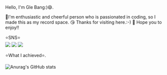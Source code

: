 
Hello, I'm Gle Bang:)😄.  
     
💪I'm enthusiastic and cheerful person who is passionated in coding, so I made this as my record space.
😘 Thanks for visiting here.:-)
🤩 Hope you to enjoy!!
  
  
⭐️SNS⭐️   
<img src="https://img.shields.io/badge/Instagram-E4405F?style=flat-square&logo=Instagram&logoColor=white"/>
<img src="https://img.shields.io/badge/Notion-000000?style=flat-square&logo=Notion&logoColor=white"/>
<img src="https://img.shields.io/badge/Gmail:bangbabo131@gmail.com-EA4335?style=flat-square&logo=Gmail&logoColor=white"/>
   
   
   
⭐️What I achieved⭐️.  
    
![Anurag's GitHub stats](https://github-readme-stats.vercel.app/api?username=Gwithjoy&show_icons=true&theme=radical)
